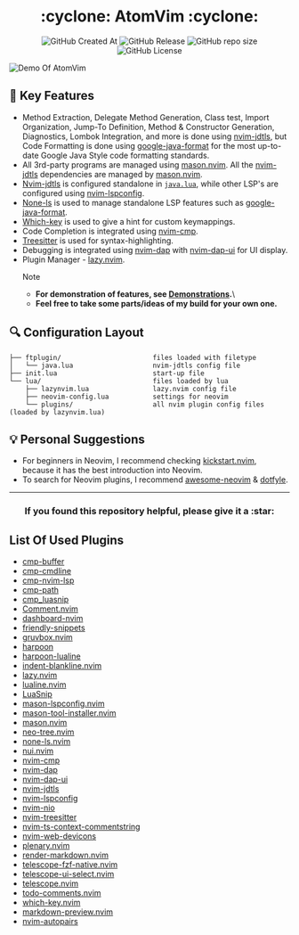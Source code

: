 <h1 align="center">:cyclone: AtomVim :cyclone:</h1>

<p align="center">

<img alt="GitHub Created At" src="https://img.shields.io/github/created-at/bearbaka/AtomVim?style=for-the-badge">
<img alt="GitHub Release" src="https://img.shields.io/github/v/release/bearbaka/AtomVim?sort=date&display_name=release&style=for-the-badge">
<img alt="GitHub repo size" src="https://img.shields.io/github/repo-size/bearbaka/AtomVim?style=for-the-badge">
<img alt="GitHub License" src="https://img.shields.io/github/license/bearbaka/AtomVim?style=for-the-badge">

</p>

![Demo Of AtomVim](.github/gifs/Demo.gif)

## :rocket: Key Features

- Method Extraction, Delegate Method Generation, Class test, Import Organization, Jump-To Definition, Method & Constructor Generation, Diagnostics, Lombok Integration, and more is done using [nvim-jdtls](https://github.com/mfussenegger/nvim-jdtls), but Code Formatting is done using [google-java-format](https://github.com/google/google-java-format) for the most up-to-date Google Java Style code formatting standards.
- All 3rd-party programs are managed using [mason.nvim](https://github.com/mason-org/mason.nvim). All the [nvim-jdtls](https://github.com/mfussenegger/nvim-jdtls) dependencies are managed by [mason.nvim](https://github.com/mason-org/mason.nvim).
- [Nvim-jdtls](https://github.com/mfussenegger/nvim-jdtls) is configured standalone in [`java.lua`](ftplugin/java.lua), while other LSP's are configured using [nvim-lspconfig](https://github.com/neovim/nvim-lspconfig).
- [None-ls](https://github.com/nvimtools/none-ls.nvim) is used to manage standalone LSP features such as [google-java-format](https://github.com/google/google-java-format).
- [Which-key](https://github.com/folke/which-key.nvim) is used to give a hint for custom keymappings.
- Code Completion is integrated using [nvim-cmp](https://github.com/hrsh7th/nvim-cmp).
- [Treesitter](https://github.com/nvim-treesitter/nvim-treesitter) is used for syntax-highlighting.
- Debugging is integrated using [nvim-dap](https://github.com/mfussenegger/nvim-dap) with [nvim-dap-ui](https://github.com/rcarriga/nvim-dap-ui) for UI display.
- Plugin Manager - [lazy.nvim](https://lazy.folke.io/).
  > [!NOTE]
  >
  > - **For demonstration of features, see [Demonstrations](https://github.com/bearbaka/atom-vim/wiki/Demonstrations).**\
  > - **Feel free to take some parts/ideas of my build for your own one.**

## :mag: Configuration Layout

    ├── ftplugin/                       files loaded with filetype
    │   └── java.lua                    nvim-jdtls config file
    ├── init.lua                        start-up file
    └── lua/                            files loaded by lua
        ├── lazynvim.lua                lazy.nvim config file
        ├── neovim-config.lua           settings for neovim
        └── plugins/                    all nvim plugin config files (loaded by lazynvim.lua)

## :bulb: Personal Suggestions

- For beginners in Neovim, I recommend checking [kickstart.nvim](https://github.com/nvim-lua/kickstart.nvim/tree/master), because it has the best introduction into Neovim.
- To search for Neovim plugins, I recommend [awesome-neovim](https://github.com/rockerBOO/awesome-neovim) & [dotfyle](https://dotfyle.com/).

---

<h3 align=center>If you found this repository helpful, please give it a :star:</h3>

## List Of Used Plugins

- [cmp-buffer](https://github.com/hrsh7th/cmp-buffer)
- [cmp-cmdline](https://github.com/hrsh7th/cmp-cmdline)
- [cmp-nvim-lsp](https://github.com/hrsh7th/cmp-nvim-lsp)
- [cmp-path](https://github.com/hrsh7th/cmp-path)
- [cmp_luasnip](https://github.com/saadparwaiz1/cmp_luasnip)
- [Comment.nvim](https://github.com/numToStr/Comment.nvim)
- [dashboard-nvim](https://github.com/nvimdev/dashboard-nvim)
- [friendly-snippets](https://github.com/rafamadriz/friendly-snippets)
- [gruvbox.nvim](https://github.com/ellisonleao/gruvbox.nvim)
- [harpoon](https://github.com/ThePrimeagen/harpoon/tree/harpoon2)
- [harpoon-lualine](https://github.com/letieu/harpoon-lualine)
- [indent-blankline.nvim](https://github.com/lukas-reineke/indent-blankline.nvim)
- [lazy.nvim](https://github.com/folke/lazy.nvim)
- [lualine.nvim](https://github.com/nvim-lualine/lualine.nvim)
- [LuaSnip](https://github.com/L3MON4D3/LuaSnip)
- [mason-lspconfig.nvim](https://github.com/mason-org/mason-lspconfig.nvim)
- [mason-tool-installer.nvim](https://github.com/WhoIsSethDaniel/mason-tool-installer.nvim)
- [mason.nvim](https://github.com/mason-org/mason.nvim)
- [neo-tree.nvim](https://github.com/nvim-neo-tree/neo-tree.nvim)
- [none-ls.nvim](https://github.com/nvimtools/none-ls.nvim)
- [nui.nvim](https://github.com/MunifTanjim/nui.nvim)
- [nvim-cmp](https://github.com/hrsh7th/nvim-cmp)
- [nvim-dap](https://github.com/mfussenegger/nvim-dap)
- [nvim-dap-ui](https://github.com/rcarriga/nvim-dap-ui)
- [nvim-jdtls](https://github.com/mfussenegger/nvim-jdtls)
- [nvim-lspconfig](https://github.com/neovim/nvim-lspconfig)
- [nvim-nio](https://github.com/nvim-neotest/nvim-nio)
- [nvim-treesitter](https://github.com/nvim-treesitter/nvim-treesitter)
- [nvim-ts-context-commentstring](https://github.com/JoosepAlviste/nvim-ts-context-commentstring)
- [nvim-web-devicons](https://github.com/nvim-tree/nvim-web-devicons)
- [plenary.nvim](https://github.com/nvim-lua/plenary.nvim)
- [render-markdown.nvim](https://github.com/MeanderingProgrammer/render-markdown.nvim)
- [telescope-fzf-native.nvim](https://github.com/nvim-telescope/telescope-fzf-native.nvim)
- [telescope-ui-select.nvim](https://github.com/nvim-telescope/telescope-ui-select.nvim)
- [telescope.nvim](https://github.com/nvim-telescope/telescope.nvim)
- [todo-comments.nvim](https://github.com/folke/todo-comments.nvim)
- [which-key.nvim](https://github.com/folke/which-key.nvim)
- [markdown-preview.nvim](https://github.com/iamcco/markdown-preview.nvim)
- [nvim-autopairs](https://github.com/windwp/nvim-autopairs)
